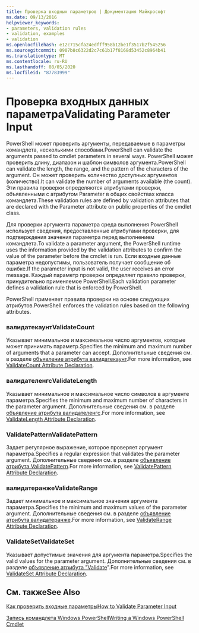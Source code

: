 ```yaml
---
title: Проверка входных параметров | Документация Майкрософт
ms.date: 09/13/2016
helpviewer_keywords:
- parameters, validation rules
- validation, examples
- validation
ms.openlocfilehash: e12c715cfa24edfff958b12be1f3517b2f545256
ms.sourcegitcommit: 0907b8c6322d2c7c61b17f8168d53452c8964b41
ms.translationtype: MT
ms.contentlocale: ru-RU
ms.lasthandoff: 08/05/2020
ms.locfileid: "87783999"
---
```

# <a name="validating-parameter-input"></a><span data-ttu-id="748b7-102">Проверка входных данных параметра</span><span class="sxs-lookup"><span data-stu-id="748b7-102">Validating Parameter Input</span></span>

<span data-ttu-id="748b7-103">PowerShell может проверить аргументы, передаваемые в параметры командлета, несколькими способами.</span><span class="sxs-lookup"><span data-stu-id="748b7-103">PowerShell can validate the arguments passed to cmdlet parameters in several ways.</span></span>
<span data-ttu-id="748b7-104">PowerShell может проверить длину, диапазон и шаблон символов аргумента.</span><span class="sxs-lookup"><span data-stu-id="748b7-104">PowerShell can validate the length, the range, and the pattern of the characters of the argument.</span></span>
<span data-ttu-id="748b7-105">Он может проверить количество доступных аргументов (количество).</span><span class="sxs-lookup"><span data-stu-id="748b7-105">It can validate the number of arguments available (the count).</span></span>
<span data-ttu-id="748b7-106">Эти правила проверки определяются атрибутами проверки, объявленными с атрибутом Parameter в общих свойствах класса командлета.</span><span class="sxs-lookup"><span data-stu-id="748b7-106">These validation rules are defined by validation attributes that are declared with the Parameter attribute on public properties of the cmdlet class.</span></span>

<span data-ttu-id="748b7-107">Для проверки аргумента параметра среда выполнения PowerShell использует сведения, предоставленные атрибутами проверки, для подтверждения значения параметра перед выполнением командлета.</span><span class="sxs-lookup"><span data-stu-id="748b7-107">To validate a parameter argument, the PowerShell runtime uses the information provided by the validation attributes to confirm the value of the parameter before the cmdlet is run.</span></span>
<span data-ttu-id="748b7-108">Если входные данные параметра недопустимы, пользователь получает сообщение об ошибке.</span><span class="sxs-lookup"><span data-stu-id="748b7-108">If the parameter input is not valid, the user receives an error message.</span></span>
<span data-ttu-id="748b7-109">Каждый параметр проверки определяет правило проверки, принудительно применяемое PowerShell.</span><span class="sxs-lookup"><span data-stu-id="748b7-109">Each validation parameter defines a validation rule that is enforced by PowerShell.</span></span>

<span data-ttu-id="748b7-110">PowerShell применяет правила проверки на основе следующих атрибутов.</span><span class="sxs-lookup"><span data-stu-id="748b7-110">PowerShell enforces the validation rules based on the following attributes.</span></span>

### <a name="validatecount"></a><span data-ttu-id="748b7-111">валидатекаунт</span><span class="sxs-lookup"><span data-stu-id="748b7-111">ValidateCount</span></span>

<span data-ttu-id="748b7-112">Указывает минимальное и максимальное число аргументов, которые может принимать параметр.</span><span class="sxs-lookup"><span data-stu-id="748b7-112">Specifies the minimum and maximum number of arguments that a parameter can accept.</span></span>
<span data-ttu-id="748b7-113">Дополнительные сведения см. в разделе [объявление атрибута валидатекаунт](./validatecount-attribute-declaration.md).</span><span class="sxs-lookup"><span data-stu-id="748b7-113">For more information, see [ValidateCount Attribute Declaration](./validatecount-attribute-declaration.md).</span></span>

### <a name="validatelength"></a><span data-ttu-id="748b7-114">валидателенгс</span><span class="sxs-lookup"><span data-stu-id="748b7-114">ValidateLength</span></span>

<span data-ttu-id="748b7-115">Указывает минимальное и максимальное число символов в аргументе параметра.</span><span class="sxs-lookup"><span data-stu-id="748b7-115">Specifies the minimum and maximum number of characters in the parameter argument.</span></span>
<span data-ttu-id="748b7-116">Дополнительные сведения см. в разделе [объявление атрибута валидателенгс](./validatelength-attribute-declaration.md).</span><span class="sxs-lookup"><span data-stu-id="748b7-116">For more information, see [ValidateLength Attribute Declaration](./validatelength-attribute-declaration.md).</span></span>

### <a name="validatepattern"></a><span data-ttu-id="748b7-117">ValidatePattern</span><span class="sxs-lookup"><span data-stu-id="748b7-117">ValidatePattern</span></span>

<span data-ttu-id="748b7-118">Задает регулярное выражение, которое проверяет аргумент параметра.</span><span class="sxs-lookup"><span data-stu-id="748b7-118">Specifies a regular expression that validates the parameter argument.</span></span>
<span data-ttu-id="748b7-119">Дополнительные сведения см. в разделе [объявление атрибута ValidatePattern](./validatepattern-attribute-declaration.md).</span><span class="sxs-lookup"><span data-stu-id="748b7-119">For more information, see [ValidatePattern Attribute Declaration](./validatepattern-attribute-declaration.md).</span></span>

### <a name="validaterange"></a><span data-ttu-id="748b7-120">валидатеранже</span><span class="sxs-lookup"><span data-stu-id="748b7-120">ValidateRange</span></span>

<span data-ttu-id="748b7-121">Задает минимальное и максимальное значения аргумента параметра.</span><span class="sxs-lookup"><span data-stu-id="748b7-121">Specifies the minimum and maximum values of the parameter argument.</span></span>
<span data-ttu-id="748b7-122">Дополнительные сведения см. в разделе [объявление атрибута валидатеранже](./validaterange-attribute-declaration.md).</span><span class="sxs-lookup"><span data-stu-id="748b7-122">For more information, see [ValidateRange Attribute Declaration](./validaterange-attribute-declaration.md).</span></span>

### <a name="validateset"></a><span data-ttu-id="748b7-123">ValidateSet</span><span class="sxs-lookup"><span data-stu-id="748b7-123">ValidateSet</span></span>

<span data-ttu-id="748b7-124">Указывает допустимые значения для аргумента параметра.</span><span class="sxs-lookup"><span data-stu-id="748b7-124">Specifies the valid values for the parameter argument.</span></span>
<span data-ttu-id="748b7-125">Дополнительные сведения см. в разделе [объявление атрибута "Validate](./validateset-attribute-declaration.md)".</span><span class="sxs-lookup"><span data-stu-id="748b7-125">For more information, see [ValidateSet Attribute Declaration](./validateset-attribute-declaration.md).</span></span>

## <a name="see-also"></a><span data-ttu-id="748b7-126">См. также</span><span class="sxs-lookup"><span data-stu-id="748b7-126">See Also</span></span>

[<span data-ttu-id="748b7-127">Как проверить входные параметры</span><span class="sxs-lookup"><span data-stu-id="748b7-127">How to Validate Parameter Input</span></span>](./how-to-validate-parameter-input.md)

[<span data-ttu-id="748b7-128">Запись командлета Windows PowerShell</span><span class="sxs-lookup"><span data-stu-id="748b7-128">Writing a Windows PowerShell Cmdlet</span></span>](./writing-a-windows-powershell-cmdlet.md)
